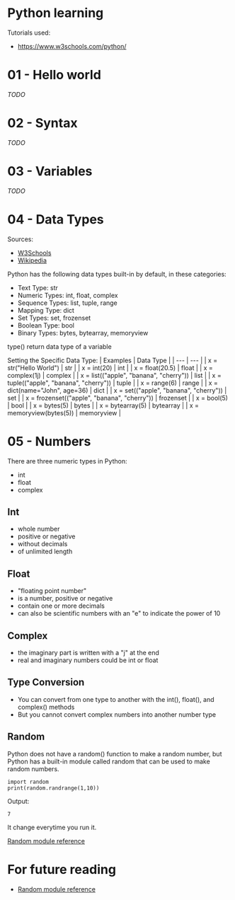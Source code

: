 # Python learning

Tutorials used:
- https://www.w3schools.com/python/

# 01 - Hello world

*TODO*

# 02 - Syntax

*TODO*

# 03 - Variables

*TODO*

# 04 - Data Types

Sources:
- [W3Schools][1]
- [Wikipedia][2]

Python has the following data types built-in by default, in these categories:
- Text Type:      str
- Numeric Types:  int, float, complex
- Sequence Types: list, tuple, range
- Mapping Type: 	dict
- Set Types: 	    set, frozenset
- Boolean Type: 	bool
- Binary Types: 	bytes, bytearray, memoryview

type() return data type of a variable

Setting the Specific Data Type:
| Examples | Data Type |
| --- | --- |
| x = str("Hello World") | str |
| x = int(20) | int |
| x = float(20.5) | float |
| x = complex(1j) | complex |
| x = list(("apple", "banana", "cherry")) | list |
| x = tuple(("apple", "banana", "cherry")) | tuple |
| x = range(6) | range |
| x = dict(name="John", age=36) | dict |
| x = set(("apple", "banana", "cherry")) | set |
| x = frozenset(("apple", "banana", "cherry")) | frozenset |
| x = bool(5) | bool |
| x = bytes(5) | bytes |
| x = bytearray(5) | bytearray |
| x = memoryview(bytes(5)) | memoryview |

# 05 - Numbers

There are three numeric types in Python:
* int
* float
* complex

## Int
* whole number
* positive or negative
* without decimals
* of unlimited length

## Float
* "floating point number"
* is a number, positive or negative
* contain one or more decimals
* can also be scientific numbers with an "e" to indicate the power of 10

## Complex
* the imaginary part is written with a "j" at the end
* real and imaginary numbers could be int or float

## Type Conversion
* You can convert from one type to another with the int(), float(), and complex() methods
* But you cannot convert complex numbers into another number type

## Random
Python does not have a random() function to make a random number, but Python has a built-in module called random that can be used to make random numbers.
```
import random
print(random.randrange(1,10))
```
Output:
```
7
```
It change everytime you run it.

[Random module reference][3]



# For future reading
* [Random module reference][3]


[1]: https://www.w3schools.com/python/python_datatypes.asp
[2]: https://es.wikipedia.org/wiki/Python#Tipos_de_datos
[3]: https://www.w3schools.com/python/module_random.asp